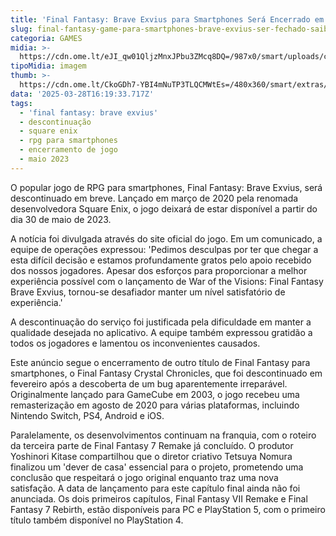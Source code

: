 ```yaml
---
title: 'Final Fantasy: Brave Exvius para Smartphones Será Encerrado em Maio'
slug: final-fantasy-game-para-smartphones-brave-exvius-ser-fechado-saiba-quando
categoria: GAMES
midia: >-
  https://cdn.ome.lt/eJI_qw01QljzMnxJPbu3ZMcq8DQ=/987x0/smart/uploads/conteudo/fotos/OMELETE_CAPA_-_2025-03-28T125637.689.png
tipoMidia: imagem
thumb: >-
  https://cdn.ome.lt/CkoGDh7-YBI4mNuTP3TLQCMWtEs=/480x360/smart/extras/conteudos/omelete_THUMB_-_2025-03-28T125627.631.png
data: '2025-03-28T16:19:33.717Z'
tags:
  - 'final fantasy: brave exvius'
  - descontinuação
  - square enix
  - rpg para smartphones
  - encerramento de jogo
  - maio 2023
---
```


O popular jogo de RPG para smartphones, Final Fantasy: Brave Exvius, será descontinuado em breve. Lançado em março de 2020 pela renomada desenvolvedora Square Enix, o jogo deixará de estar disponível a partir do dia 30 de maio de 2023.

A notícia foi divulgada através do site oficial do jogo. Em um comunicado, a equipe de operações expressou: 'Pedimos desculpas por ter que chegar a esta difícil decisão e estamos profundamente gratos pelo apoio recebido dos nossos jogadores. Apesar dos esforços para proporcionar a melhor experiência possível com o lançamento de War of the Visions: Final Fantasy Brave Exvius, tornou-se desafiador manter um nível satisfatório de experiência.'

A descontinuação do serviço foi justificada pela dificuldade em manter a qualidade desejada no aplicativo. A equipe também expressou gratidão a todos os jogadores e lamentou os inconvenientes causados.

Este anúncio segue o encerramento de outro título de Final Fantasy para smartphones, o Final Fantasy Crystal Chronicles, que foi descontinuado em fevereiro após a descoberta de um bug aparentemente irreparável. Originalmente lançado para GameCube em 2003, o jogo recebeu uma remasterização em agosto de 2020 para várias plataformas, incluindo Nintendo Switch, PS4, Android e iOS.

Paralelamente, os desenvolvimentos continuam na franquia, com o roteiro da terceira parte de Final Fantasy 7 Remake já concluído. O produtor Yoshinori Kitase compartilhou que o diretor criativo Tetsuya Nomura finalizou um 'dever de casa' essencial para o projeto, prometendo uma conclusão que respeitará o jogo original enquanto traz uma nova satisfação. A data de lançamento para este capítulo final ainda não foi anunciada. Os dois primeiros capítulos, Final Fantasy VII Remake e Final Fantasy 7 Rebirth, estão disponíveis para PC e PlayStation 5, com o primeiro título também disponível no PlayStation 4.
